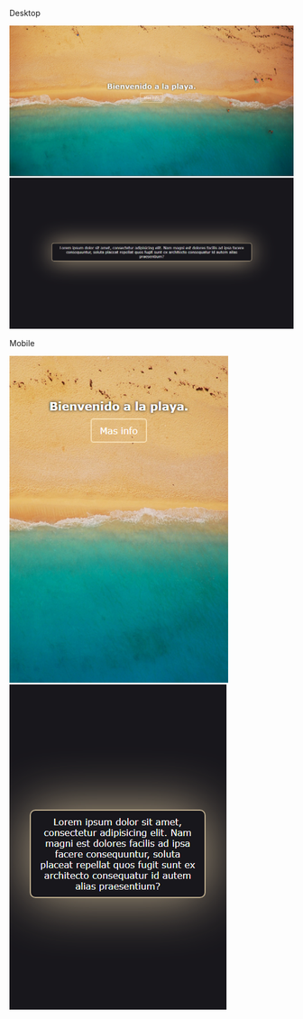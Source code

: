 <p>Desktop<p/>

<img src="Desktop1.png"/>

<img src="Desktop2.png"/>

<p>Mobile</p>

<img src="Mobile1.png"/>
<img src="mobile2.png"/>
